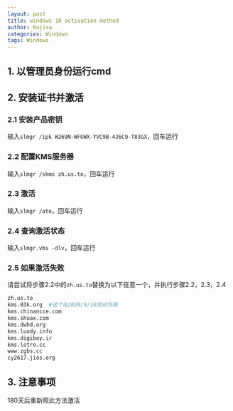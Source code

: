 ```yaml
---
layout: post
title: windows 10 activation method
author: Kujisa
categories: Windows
tags: Windows
---
```


## 1. 以管理员身份运行cmd
## 2. 安装证书并激活
### 2.1 安装产品密钥
输入`slmgr /ipk W269N-WFGWX-YVC9B-4J6C9-T83GX`，回车运行
### 2.2 配置KMS服务器
输入`slmgr /skms zh.us.to`，回车运行
### 2.3 激活
输入`slmgr /ato`，回车运行
### 2.4 查询激活状态
输入`slmgr.vbs -dlv`，回车运行
### 2.5 如果激活失败
请尝试将步骤2.2中的`zh.us.to`替换为以下任意一个，并执行步骤2.2，2.3，2.4
```bash
zh.us.to
kms.03k.org  #这个在2020/9/10测试可用
kms.chinancce.com
kms.shuax.com
kms.dwhd.org
kms.luody.info
kms.digiboy.ir
kms.lotro.cc
www.zgbs.cc
cy2617.jios.org
```

## 3. 注意事项
180天后重新照此方法激活